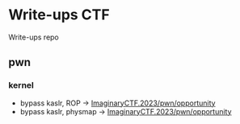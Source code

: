 # Write-ups CTF

Write-ups repo
## pwn
### kernel
- bypass kaslr, ROP -> [ImaginaryCTF.2023/pwn/opportunity](./ImaginaryCTF.2023/pwn/opportunity/)
- bypass kaslr, physmap -> [ImaginaryCTF.2023/pwn/opportunity](./ImaginaryCTF.2023/pwn/opportunity/)
